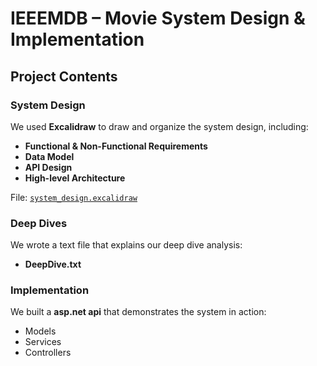 # IEEEMDB – Movie System Design & Implementation

## Project Contents

### System Design
We used **Excalidraw** to draw and organize the system design, including:
- **Functional & Non-Functional Requirements**
- **Data Model**
- **API Design**
- **High-level Architecture**

 File: [`system_design.excalidraw`](./system_design.excalidraw](https://excalidraw.com/#room=5fa0697ec8c3a9d9794f,gIWPtuqmLvSKKgIoixfGbg))

### Deep Dives
We wrote a text file that explains our deep dive analysis:
- **DeepDive.txt**

### Implementation
We built a **asp.net api** that demonstrates the system in action:
- Models
- Services
- Controllers
